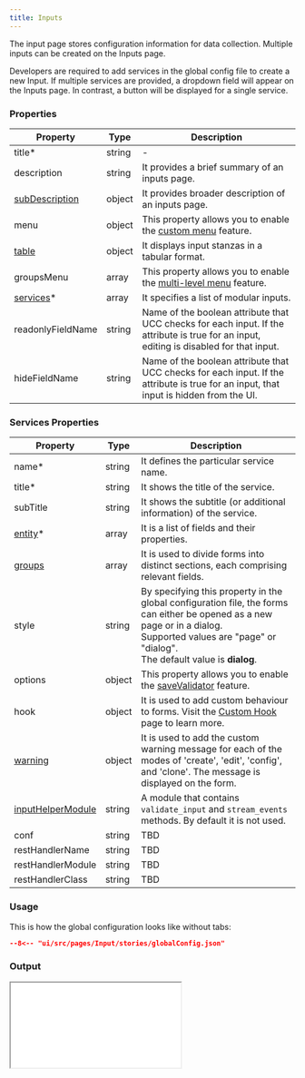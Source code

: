 ```yaml
---
title: Inputs
---
```


The input page stores configuration information for data collection. Multiple inputs can be created on the Inputs page.

Developers are required to add services in the global config file to create a new Input. If multiple services are
provided, a dropdown field will appear on the Inputs page. In contrast, a button will be displayed for a single service.

### Properties

| Property                                                                  | Type   | Description                                                                                                                              |
|---------------------------------------------------------------------------|--------|------------------------------------------------------------------------------------------------------------------------------------------|
| title<span class="required-asterisk">\*</span>                            | string | -                                                                                                                                        |
| description                                                               | string | It provides a brief summary of an inputs page.                                                                                           |
| [subDescription](../advanced/sub_description.md)                          | object | It provides broader description of an inputs page.                                                                                       |
| menu                                                                      | object | This property allows you to enable the [custom menu](../custom_ui_extensions/custom_menu.md) feature.                                    |
| [table](../table.md)                                                      | object | It displays input stanzas in a tabular format.                                                                                           |
| groupsMenu                                                                | array  | This property allows you to enable the [multi-level menu](./multilevel_menu.md) feature.                                                 |
| [services](#services-properties)<span class="required-asterisk">\*</span> | array  | It specifies a list of modular inputs.                                                                                                   |
| readonlyFieldName                                                         | string | Name of the boolean attribute that UCC checks for each input. If the attribute is true for an input, editing is disabled for that input. |
| hideFieldName                                                             | string | Name of the boolean attribute that UCC checks for each input. If the attribute is true for an input, that input is hidden from the UI.   |

### Services Properties

| Property                                                              | Type   | Description                                                                                                                                                                                                   |
|-----------------------------------------------------------------------|--------|---------------------------------------------------------------------------------------------------------------------------------------------------------------------------------------------------------------|
| name<span class="required-asterisk">\*</span>                         | string | It defines the particular service name.                                                                                                                                                                       |
| title<span class="required-asterisk">\*</span>                        | string | It shows the title of the service.                                                                                                                                                                            |
| subTitle                                                              | string | It shows the subtitle (or additional information) of the service.                                                                                                                                             |
| [entity](../entity/index.md)<span class="required-asterisk">\*</span> | array  | It is a list of fields and their properties.                                                                                                                                                                  |
| [groups](../advanced/groups_feature.md)                               | array  | It is used to divide forms into distinct sections, each comprising relevant fields.                                                                                                                           |
| style                                                                 | string | By specifying this property in the global configuration file, the forms can either be opened as a new page or in a dialog. <br>Supported values are "page" or "dialog". <br> The default value is **dialog**. |
| options                                                               | object | This property allows you to enable the [saveValidator](../advanced/save_validator.md) feature.                                                                                                                |
| hook                                                                  | object | It is used to add custom behaviour to forms. Visit the [Custom Hook](../custom_ui_extensions/custom_hook.md) page to learn more.                                                                              |
| [warning](../advanced/custom_warning.md)                              | object | It is used to add the custom warning message for each of the modes of 'create', 'edit', 'config', and 'clone'. The message is displayed on the form.                                                          |
| [inputHelperModule](./helper.md)                                      | string | A module that contains `validate_input` and `stream_events` methods. By default it is not used.                                                                                                               |
| conf                                                                  | string | TBD                                                                                                                                                                                                           |
| restHandlerName                                                       | string | TBD                                                                                                                                                                                                           |
| restHandlerModule                                                     | string | TBD                                                                                                                                                                                                           |
| restHandlerClass                                                      | string | TBD                                                                                                                                                                                                           |

### Usage

This is how the global configuration looks like without tabs:

```json
--8<-- "ui/src/pages/Input/stories/globalConfig.json"
```

### Output

<iframe src="/addonfactory-ucc-generator/storybook/?path=/story/pages-inputpage--input-page-view&full=1&shortcuts=false&singleStory=true"></ifame>
